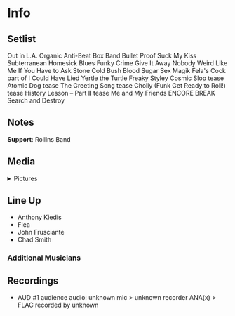 # Info

## Setlist

Out in L.A.
Organic Anti-Beat Box Band
Bullet Proof
Suck My Kiss
Subterranean Homesick Blues
Funky Crime
Give It Away
Nobody Weird Like Me
If You Have to Ask
Stone Cold Bush
Blood Sugar Sex Magik
Fela's Cock part of
I Could Have Lied
Yertle the Turtle
Freaky Styley
Cosmic Slop tease
Atomic Dog tease
The Greeting Song tease
Cholly (Funk Get Ready to Roll!) tease
History Lesson – Part II tease
Me and My Friends
ENCORE BREAK
Search and Destroy

## Notes

**Support**: Rollins Band

## Media 

<details>
  <summary>Pictures</summary>
  <!--<img alt="Setlist" title="Setlist" src="_.jpg" height="200" />
  <img alt="Clipping" title="Clipping" src="_.jpg" height="200" />
  <img alt="Flyer" title="Flyer" src="_.jpg" height="200" />-->
</details>

## Line Up

* Anthony Kiedis
* Flea
* John Frusciante
* Chad Smith

### Additional Musicians

## Recordings

* AUD #1 audience audio: unknown mic > unknown recorder ANA(x) > FLAC recorded by unknown
